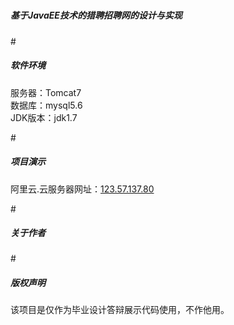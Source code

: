 # <h5>基于JavaEE技术的猎聘招聘网的设计与实现</h5>


#<h5>软件环境</h5>
服务器：Tomcat7<br>
数据库：mysql5.6<br>
JDK版本：jdk1.7

#<h5>项目演示</h5>
阿里云.云服务器网址：<a href="http://123.57.137.80">123.57.137.80</a>

#<h5>关于作者</h5>

#<h5>版权声明</h5>
该项目是仅作为毕业设计答辩展示代码使用，不作他用。
